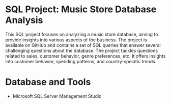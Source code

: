 # SQL Project: Music Store Database Analysis
This SQL project focuses on analyzing a music store database, aiming to provide insights into various aspects of the business. The project is available on GitHub and contains a set of SQL queries that answer several challenging questions about the database.
The project tackles questions related to sales, customer behavior, genre preferences, etc. 
It offers insights into customer behavior, spending patterns, and country-specific trends.
# Database and Tools
* Microsoft SQL Server Management Studio
